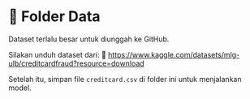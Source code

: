 # 📁 Folder Data

Dataset terlalu besar untuk diunggah ke GitHub.

Silakan unduh dataset dari:
🔗 https://www.kaggle.com/datasets/mlg-ulb/creditcardfraud?resource=download

Setelah itu, simpan file `creditcard.csv` di folder ini untuk menjalankan model.

